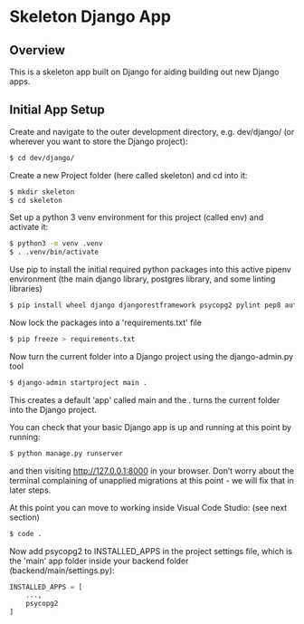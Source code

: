 # Skeleton Django App

## Overview
This is a skeleton app built on Django for aiding building out new Django apps.

## Initial App Setup

Create and navigate to the outer development directory, e.g. dev/django/ (or wherever you want to store the Django project):

``` bash
$ cd dev/django/
```

Create a new Project folder (here called skeleton) and cd into it:

``` bash
$ mkdir skeleton
$ cd skeleton
```

Set up a python 3 venv environment for this project (called env) and activate it:

``` bash
$ python3 -m venv .venv
$ . .venv/bin/activate
```

Use pip to install the initial required python packages into this active pipenv environment (the main django library, postgres library, and some linting libraries)

``` bash
$ pip install wheel django djangorestframework psycopg2 pylint pep8 autopep8
```

Now lock the packages into a 'requirements.txt' file 

``` bash
$ pip freeze > requirements.txt
```

Now turn the current folder into a Django project using the django-admin.py tool

``` bash
$ django-admin startproject main .
```

This creates a default 'app' called main and the . turns the current folder into the Django project.

You can check that your basic Django app is up and running at this point by running:

``` bash
$ python manage.py runserver
```

and then visiting http://127.0.0.1:8000 in your browser. Don’t worry about the terminal complaining of unapplied migrations at this point - we will fix that in later steps.

At this point you can move to working inside Visual Code Studio: (see next section)

``` bash
$ code .
```

Now add psycopg2 to INSTALLED_APPS in the project settings file, which is the 'main' app folder inside your backend folder (backend/main/settings.py):

``` python
INSTALLED_APPS = [
    ...,
    psycopg2 
]
```